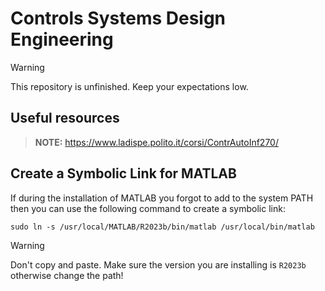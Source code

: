 # Controls Systems Design Engineering

> [!WARNING]
> This repository is unfinished. Keep your expectations low.

## Useful resources

> **NOTE:** https://www.ladispe.polito.it/corsi/ContrAutoInf270/

## Create a Symbolic Link for MATLAB

If during the installation of MATLAB you forgot to add to the system PATH then you can use the following command to create a symbolic link:

```shell
sudo ln -s /usr/local/MATLAB/R2023b/bin/matlab /usr/local/bin/matlab
```

> [!WARNING]
> Don't copy and paste. Make sure the version you are installing is `R2023b` otherwise change the path!
